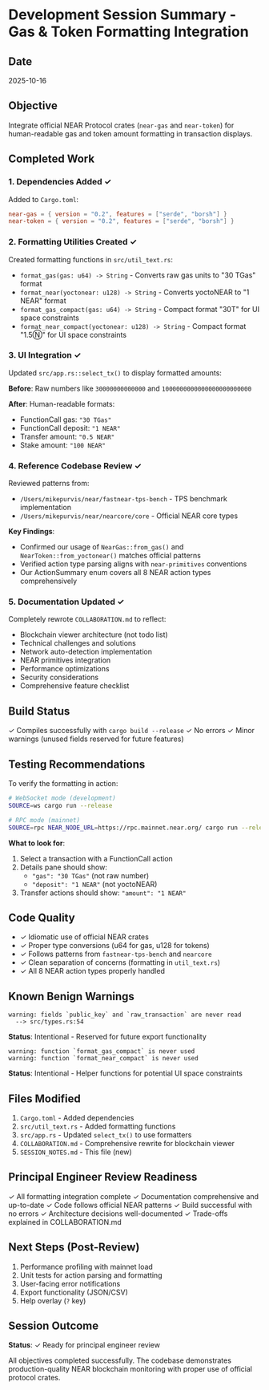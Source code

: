 # Development Session Summary - Gas & Token Formatting Integration

## Date
2025-10-16

## Objective
Integrate official NEAR Protocol crates (`near-gas` and `near-token`) for human-readable gas and token amount formatting in transaction displays.

## Completed Work

### 1. Dependencies Added ✓
Added to `Cargo.toml`:
```toml
near-gas = { version = "0.2", features = ["serde", "borsh"] }
near-token = { version = "0.2", features = ["serde", "borsh"] }
```

### 2. Formatting Utilities Created ✓
Created formatting functions in `src/util_text.rs`:

- `format_gas(gas: u64) -> String` - Converts raw gas units to "30 TGas" format
- `format_near(yoctonear: u128) -> String` - Converts yoctoNEAR to "1 NEAR" format
- `format_gas_compact(gas: u64) -> String` - Compact format "30T" for UI space constraints
- `format_near_compact(yoctonear: u128) -> String` - Compact format "1.5Ⓝ" for UI space constraints

### 3. UI Integration ✓
Updated `src/app.rs::select_tx()` to display formatted amounts:

**Before**: Raw numbers like `30000000000000` and `1000000000000000000000000`

**After**: Human-readable formats:
- FunctionCall gas: `"30 TGas"`
- FunctionCall deposit: `"1 NEAR"`
- Transfer amount: `"0.5 NEAR"`
- Stake amount: `"100 NEAR"`

### 4. Reference Codebase Review ✓
Reviewed patterns from:
- `/Users/mikepurvis/near/fastnear-tps-bench` - TPS benchmark implementation
- `/Users/mikepurvis/near/nearcore/core` - Official NEAR core types

**Key Findings**:
- Confirmed our usage of `NearGas::from_gas()` and `NearToken::from_yoctonear()` matches official patterns
- Verified action type parsing aligns with `near-primitives` conventions
- Our ActionSummary enum covers all 8 NEAR action types comprehensively

### 5. Documentation Updated ✓
Completely rewrote `COLLABORATION.md` to reflect:
- Blockchain viewer architecture (not todo list)
- Technical challenges and solutions
- Network auto-detection implementation
- NEAR primitives integration
- Performance optimizations
- Security considerations
- Comprehensive feature checklist

## Build Status
✓ Compiles successfully with `cargo build --release`
✓ No errors
✓ Minor warnings (unused fields reserved for future features)

## Testing Recommendations
To verify the formatting in action:

```bash
# WebSocket mode (development)
SOURCE=ws cargo run --release

# RPC mode (mainnet)
SOURCE=rpc NEAR_NODE_URL=https://rpc.mainnet.near.org/ cargo run --release
```

**What to look for**:
1. Select a transaction with a FunctionCall action
2. Details pane should show:
   - `"gas": "30 TGas"` (not raw number)
   - `"deposit": "1 NEAR"` (not yoctoNEAR)
3. Transfer actions should show: `"amount": "1 NEAR"`

## Code Quality
- ✓ Idiomatic use of official NEAR crates
- ✓ Proper type conversions (u64 for gas, u128 for tokens)
- ✓ Follows patterns from `fastnear-tps-bench` and `nearcore`
- ✓ Clean separation of concerns (formatting in `util_text.rs`)
- ✓ All 8 NEAR action types properly handled

## Known Benign Warnings
```
warning: fields `public_key` and `raw_transaction` are never read
  --> src/types.rs:54
```
**Status**: Intentional - Reserved for future export functionality

```
warning: function `format_gas_compact` is never used
warning: function `format_near_compact` is never used
```
**Status**: Intentional - Helper functions for potential UI space constraints

## Files Modified
1. `Cargo.toml` - Added dependencies
2. `src/util_text.rs` - Added formatting functions
3. `src/app.rs` - Updated `select_tx()` to use formatters
4. `COLLABORATION.md` - Comprehensive rewrite for blockchain viewer
5. `SESSION_NOTES.md` - This file (new)

## Principal Engineer Review Readiness
✓ All formatting integration complete
✓ Documentation comprehensive and up-to-date
✓ Code follows official NEAR patterns
✓ Build successful with no errors
✓ Architecture decisions well-documented
✓ Trade-offs explained in COLLABORATION.md

## Next Steps (Post-Review)
1. Performance profiling with mainnet load
2. Unit tests for action parsing and formatting
3. User-facing error notifications
4. Export functionality (JSON/CSV)
5. Help overlay (`?` key)

## Session Outcome
**Status**: ✓ Ready for principal engineer review

All objectives completed successfully. The codebase demonstrates production-quality NEAR blockchain monitoring with proper use of official protocol crates.
